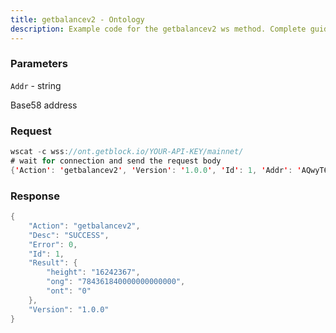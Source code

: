 ```yaml
---
title: getbalancev2 - Ontology
description: Example code for the getbalancev2 ws method. Сomplete guide on how to use getbalancev2 ws in GetBlock.io Web3 documentation.
---
```


### Parameters


`Addr` - string

Base58 address

### Request

``` java
wscat -c wss://ont.getblock.io/YOUR-API-KEY/mainnet/ 
# wait for connection and send the request body 
{'Action': 'getbalancev2', 'Version': '1.0.0', 'Id': 1, 'Addr': 'AQwyT6CWUNn8yKVdXpvi7wwWtEJnqri7vW'}
```

###  Response

``` java
{
    "Action": "getbalancev2",
    "Desc": "SUCCESS",
    "Error": 0,
    "Id": 1,
    "Result": {
        "height": "16242367",
        "ong": "784361840000000000000",
        "ont": "0"
    },
    "Version": "1.0.0"
}
```

